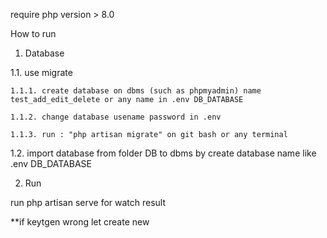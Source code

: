 require php version > 8.0

How to run

1. Database

1.1. use migrate

    1.1.1. create database on dbms (such as phpmyadmin) name test_add_edit_delete or any name in .env DB_DATABASE

    1.1.2. change database usename password in .env

    1.1.3. run : "php artisan migrate" on git bash or any terminal

1.2. import database from folder DB to dbms by create database name like .env DB_DATABASE

2. Run 

run php artisan serve for watch result

**if keytgen wrong let create new